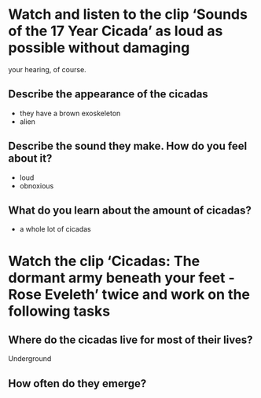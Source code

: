 # Watch and listen to the clip ‘Sounds of the 17 Year Cicada’ as loud as possible without damaging
your hearing, of course.
## Describe the appearance of the cicadas
+ they have a brown exoskeleton 
+ alien
## Describe the sound they make. How do you feel about it?
+ loud
+ obnoxious
## What do you learn about the amount of cicadas?
+ a whole lot of cicadas
# Watch the clip ‘Cicadas: The dormant army beneath your feet - Rose Eveleth’ twice and work on the following tasks
## Where do the cicadas live for most of their lives?
Underground
## How often do they emerge?
